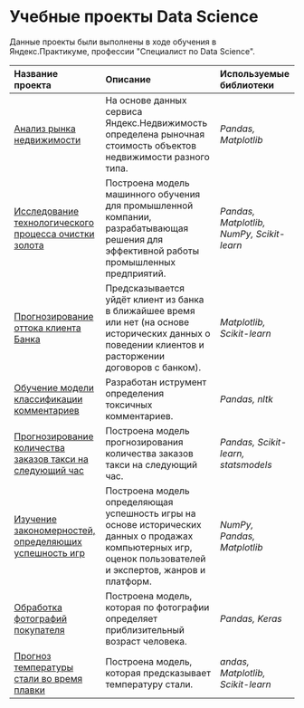 # Учебные проекты Data Science

Данные проекты были выполнены в ходе обучения в Яндекс.Практикуме, профессии "Специалист по Data Science".

| Название проекта | Описание | Используемые библиотеки | 
| :---------------------- | :---------------------- | :---------------------- |
| [Анализ рынка недвижимости](real_estate_market_analysis) | На основе данных сервиса Яндекс.Недвижимость определена рыночная стоимость объектов недвижимости разного типа.| *Pandas, Matplotlib* |
| [Исследование технологического процесса очистки золота](gold_recovery) | Построена модель машинного обучения для промышленной компании, разрабатывающая решения для эффективной работы промышленных предприятий.| *Pandas, Matplotlib, NumPy, Scikit-learn* |
| [Прогнозирование оттока клиента Банка](bank_customer_outflow) | Предсказывается уйдёт клиент из банка в ближайшее время или нет (на основе исторических данных о поведении клиентов и расторжении договоров с банком). | *Matplotlib, Scikit-learn* |
| [Обучение модели классификации комментариев](text_analysis) | Разработан иструмент определения токсичных комментариев. | *Pandas, nltk* |
| [Прогнозирование количества заказов такси на следующий час](taxi_orders) | Построена модель прогнозирования количества заказов такси на следующий час. | *Pandas, Scikit-learn, statsmodels* |
| [Изучение закономерностей, определяющих успешность игр](computer_games) | Построена модель определяющая успешность игры на основе исторических данных о продажах компьютерных игр, оценок пользователей и экспертов, жанров и платформ. | *NumPy, Pandas, Matplotlib* |
| [Обработка фотографий покупателя](computer_vision) | Построена модель, которая по фотографии определяет приблизительный возраст человека. | *Pandas, Keras* |
| [Прогноз температуры стали во время плавки](steel_temperature) | Построена модель, которая предсказывает температуру стали. | *andas, Matplotlib, Scikit-learn* |
